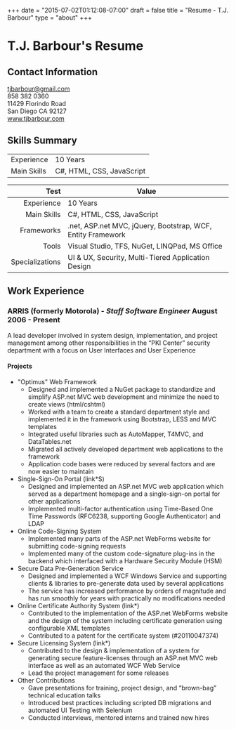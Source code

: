 +++
date = "2015-07-02T01:12:08-07:00"
draft = false
title = "Resume - T.J. Barbour"
type = "about"
+++

# T.J. Barbour's Resume

## Contact Information
tjbarbour@gmail.com  
858 382 0360  
11429 Florindo Road  
San Diego CA 92127  
www.tjbarbour.com  

## Skills Summary

<table>
<tbody>
  <tr>
    <td>Experience</td>
    <td>10 Years</td>
  </tr>
  <tr>
    <td>Main Skills</td>
    <td>C#, HTML, CSS, JavaScript</td>
  </tr>
  </tbody>
</table>


| Test              | Value                                                         |
|------------------:|---------------------------------------------------------------|
| Experience        | 10 Years                                                      |
| Main Skills       | C#, HTML, CSS, JavaScript                                     |
| Frameworks        | .net, ASP.net MVC, jQuery, Bootstrap, WCF, Entity Framework   |
| Tools             | Visual Studio, TFS, NuGet, LINQPad, MS Office                 |
| Specializations   | UI & UX, Security, Multi-Tiered Application Design            |

## Work Experience

### ARRIS (formerly Motorola) - *Staff Software Engineer* August 2006 - Present
A lead developer involved in system design, implementation, and project management among other responsibilities in the “PKI Center” security department with a focus on User Interfaces and User Experience

#### Projects
- "Optimus" Web Framework
    - Designed and implemented a NuGet package to standardize and simplify ASP.net MVC web development and minimize the need to create views (html/cshtml)
    - Worked with a team to create a standard department style and implemented it in the framework using Bootstrap, LESS and MVC templates
    - Integrated useful libraries such as AutoMapper, T4MVC, and DataTables.net
    - Migrated all actively developed department web applications to the framework
    - Application code bases were reduced by several factors and are now easier to maintain
- Single-Sign-On Portal (link*S)
    - Designed and implemented an ASP.net MVC web application which served as a department homepage and a single-sign-on portal for other applications
    - Implemented multi-factor authentication using Time-Based One Time Passwords (RFC6238, supporting Google Authenticator) and LDAP
- Online Code-Signing System 	
    - Implemented many parts of the ASP.net WebForms website for submitting code-signing requests
    - Implemented many of the custom code-signature plug-ins in the backend which interfaced with a Hardware Security Module (HSM) 
- Secure Data Pre-Generation Service	
    - Designed and implemented a WCF Windows Service and supporting clients & libraries to pre-generate data used by several applications
    - The service has increased performance by orders of magnitude and has run smoothly for years with practically no modifications needed
- Online Certificate Authority System (link*)
    - Contributed to the implementation of the ASP.net WebForms website and the design of the system including certificate generation using configurable XML templates
    - Contributed to a patent for the certificate system (#20110047374)
- Secure Licensing System (link*)
    - Contributed to the design & implementation of a system for generating secure feature-licenses through an ASP.net MVC web interface as well as an automated WCF Web Service
    - Lead the project management for some releases
- Other Contributions	
    - Gave presentations for training, project design, and “brown-bag” technical education talks
    - Introduced best practices including scripted DB migrations and automated UI Testing with Selenium
    - Conducted interviews, mentored interns and trained new hires